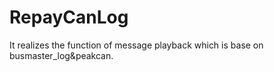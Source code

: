 # RepayCanLog
It realizes the function of message playback which is base on busmaster_log&amp;peakcan. 
